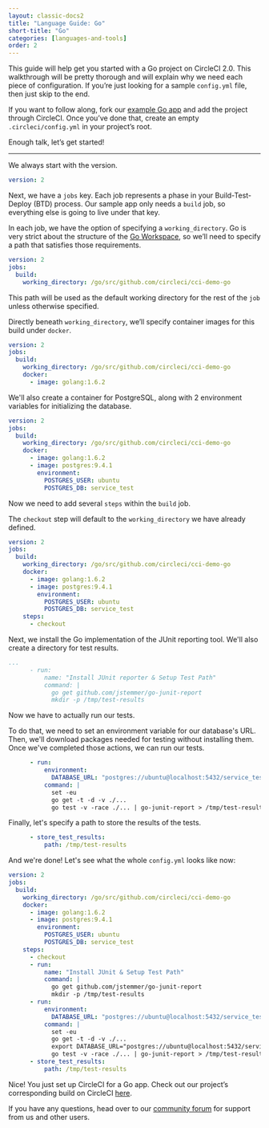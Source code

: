 ```yaml
---
layout: classic-docs2
title: "Language Guide: Go"
short-title: "Go"
categories: [languages-and-tools]
order: 2
---
```


This guide will help get you started with a Go project on CircleCI 2.0. This walkthrough will be pretty thorough and will explain why we need each piece of configuration. If you’re just looking for a sample `config.yml` file, then just skip to the end.

If you want to follow along, fork our [example Go app](https://github.com/circleci/cci-demo-go) and add the project through CircleCI. Once you’ve done that, create an empty `.circleci/config.yml` in your project’s root.

Enough talk, let’s get started!

---

We always start with the version.

```yaml
version: 2
```

Next, we have a `jobs` key. Each job represents a phase in your Build-Test-Deploy (BTD) process. Our sample app only needs a `build` job, so everything else is going to live under that key.

In each job, we have the option of specifying a `working_directory`. Go is very strict about the structure of the [Go Workspace](https://golang.org/doc/code.html#Workspaces), so we’ll need to specify a path that satisfies those requirements.

```yaml
version: 2
jobs:
  build:
    working_directory: /go/src/github.com/circleci/cci-demo-go
```

This path will be used as the default working directory for the rest of the `job` unless otherwise specified.

Directly beneath `working_directory`, we’ll specify container images for this build under `docker`.

```yaml
version: 2
jobs:
  build:
    working_directory: /go/src/github.com/circleci/cci-demo-go
    docker:
      - image: golang:1.6.2
```

We'll also create a container for PostgreSQL, along with 2 environment variables for initializing the database.

```yaml
version: 2
jobs:
  build:
    working_directory: /go/src/github.com/circleci/cci-demo-go
    docker:
      - image: golang:1.6.2
      - image: postgres:9.4.1
        environment:
          POSTGRES_USER: ubuntu
          POSTGRES_DB: service_test
```

Now we need to add several `steps` within the `build` job.

The `checkout` step will default to the `working_directory` we have already defined.

```yaml
version: 2
jobs:
  build:
    working_directory: /go/src/github.com/circleci/cci-demo-go
    docker:
      - image: golang:1.6.2
      - image: postgres:9.4.1
        environment:
          POSTGRES_USER: ubuntu
          POSTGRES_DB: service_test
    steps:
      - checkout
```

Next, we install the Go implementation of the JUnit reporting tool. We'll also create a directory for test results.

```yaml
...
      - run:
          name: "Install JUnit reporter & Setup Test Path"
          command: |
            go get github.com/jstemmer/go-junit-report
            mkdir -p /tmp/test-results
```

Now we have to actually run our tests.

To do that, we need to set an environment variable for our database's URL. Then, we'll download packages needed for testing without installing them. Once we've completed those actions, we can run our tests.

```yaml
      - run:
          environment:
            DATABASE_URL: "postgres://ubuntu@localhost:5432/service_test?sslmode=disable"
          command: |
            set -eu
            go get -t -d -v ./...
            go test -v -race ./... | go-junit-report > /tmp/test-results/unit-tests.xml
```

Finally, let's specify a path to store the results of the tests.

```yaml
      - store_test_results:
          path: /tmp/test-results
```

And we're done! Let's see what the whole `config.yml` looks like now:

```yaml
version: 2
jobs:
  build:
    working_directory: /go/src/github.com/circleci/cci-demo-go
    docker:
      - image: golang:1.6.2
      - image: postgres:9.4.1
        environment:
          POSTGRES_USER: ubuntu
          POSTGRES_DB: service_test
    steps:
      - checkout
      - run:
          name: "Install JUnit & Setup Test Path"
          command: |
            go get github.com/jstemmer/go-junit-report
            mkdir -p /tmp/test-results
      - run:
          environment:
            DATABASE_URL: "postgres://ubuntu@localhost:5432/service_test?sslmode=disable"
          command: |
            set -eu
            go get -t -d -v ./...
            export DATABASE_URL="postgres://ubuntu@localhost:5432/service_test?sslmode=disable"
            go test -v -race ./... | go-junit-report > /tmp/test-results/unit-tests.xml
      - store_test_results:
          path: /tmp/test-results
```

Nice! You just set up CircleCI for a Go app. Check out our project’s corresponding build on CircleCI [here](https://circleci.com/gh/circleci/cci-demo-go).

If you have any questions, head over to our [community forum](https://discuss.circleci.com/) for support from us and other users.
